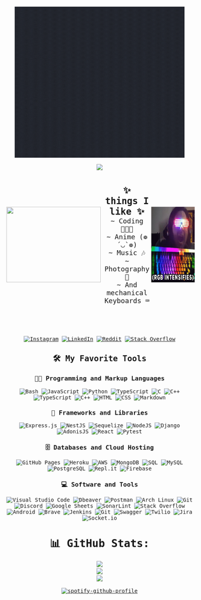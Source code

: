 <!-- Preconnect to Google Fonts -->
<link rel="preconnect" href="https://fonts.googleapis.com">
<link rel="preconnect" href="https://fonts.gstatic.com" crossorigin>
<link href="https://fonts.googleapis.com/css2?family=Chivo+Mono:ital,wght@0,100..900;1,100..900&display=swap" rel="stylesheet">

<div style="font-family: 'Chivo Mono', monospace; text-align: center;">
  <p align="center">
    <a href="https://atypicalesper.github.io/">
      <img height="400px" width="450px" alt="Tarun" src="hello.gif" />
    </a>
  </p>

  ![](https://github-profile-trophy.vercel.app/?username=atypicalesper&theme=tokyonight&no-frame=false&no-bg=true&margin-w=4)

  <div style="display: flex; justify-content: space-around; align-items: center;">
    <span style="flex: 1; padding: 5px;">
      <img height="200px" width="250px" src="https://media.giphy.com/media/06vbLCWUQcDKGFVjPt/giphy.gif?cid=790b7611nbr1tmtdbf4juuvz39qmwfszt248w3g0px1wac7i&ep=v1_gifs_search&rid=giphy.gif&ct=g" />
    </span>
    <span style="flex: 1; padding: 5px;">
      <p style="font-size: 18px;">
        <b style="font-size: 24px;">✨ things I like ✨</b><br> 
        ~ Coding 👨🏻‍💻<br>
        ~ Anime (❁´◡`❁)<br>
        ~ Music 🎶<br>
        ~ Photography📸<br>
        ~ And mechanical Keyboards ⌨️<br>
      </p>
    </span>
     <!-- <span style="flex: 1; padding: 5px;">
      <p style="font-size: 18px;">
        <b style="font-size: 24px;">Currently Exploring ✨</b><br>
        ~ NestJs<br>
        ~ Anime<br>
        ~ Music<br>
        ~ Mechanical Keyboards ⌨️<br>
      </p>
    </span> -->
    <span style="flex: 1; padding: 5x;">
      <img height="200px" width="250px" src="rgb.gif" />
    </span>
  </div>

  <br><br>

  [![Instagram](https://img.shields.io/badge/Instagram-%23E4405F.svg?logo=Instagram&logoColor=white)](https://instagram.com/atypicalesper)
  [![LinkedIn](https://img.shields.io/badge/LinkedIn-%230077B5.svg?logo=linkedin&logoColor=white)](https://linkedin.com/in/atypicalesper) 
  [![Reddit](https://img.shields.io/badge/Reddit-%23FF4500.svg?logo=Reddit&logoColor=white)](https://reddit.com/user/atypicalesper)
  [![Stack Overflow](https://img.shields.io/badge/-Stackoverflow-FE7A16?logo=stack-overflow&logoColor=white)](https://stackoverflow.com/users/atypicalesper)


<summary><h2>🛠️ My Favorite Tools</h2></summary>
  <!-- Some badges are from https://github.com/Ileriayo/markdown-badges -->

  ### 👨‍💻 Programming and Markup Languages

![Bash](https://img.shields.io/badge/Bash-121011.svg?logo=gnu-bash&logoColor=white)
![JavaScript](https://img.shields.io/badge/javascript-%23323330.svg?style=flat&logo=javascript&logoColor=%23F7DF1E) 
![Python](https://img.shields.io/badge/python-3670A0?style=flat&logo=python&logoColor=ffdd54) 
![TypeScript](https://img.shields.io/badge/TypeScript-007ACC.svg?logo=typescript&logoColor=white)
![C](https://custom-icon-badges.demolab.com/badge/C-03599C.svg?logo=c-in-hexagon&logoColor=white)
![C++](https://img.shields.io/badge/c++-%2300599C.svg?style=flat&logo=c%2B%2B&logoColor=white) 
![TypeScript](https://img.shields.io/badge/typescript-%23007ACC.svg?style=flat&logo=typescript&logoColor=white) 
![C++](https://img.shields.io/badge/c++-%2300599C.svg?style=flat&logo=c%2B%2B&logoColor=white)
![HTML](https://img.shields.io/badge/HTML-E34F26.svg?logo=html5&logoColor=white)
![CSS](https://img.shields.io/badge/CSS-1572B6.svg?logo=css3&logoColor=white)
![Markdown](https://img.shields.io/badge/Markdown-000000.svg?logo=markdown&logoColor=white)



### 🧰 Frameworks and Libraries

![Express.js](https://img.shields.io/badge/express.js-%23404d59.svg?style=flat&logo=express&logoColor=%2361DAFB)
![NestJS](https://img.shields.io/badge/nestjs-%23E0234E.svg?style=flat&logo=nestjs&logoColor=white)
![Sequelize](https://img.shields.io/badge/Sequelize-52B0E7?style=flat&logo=Sequelize&logoColor=white) 
![NodeJS](https://img.shields.io/badge/node.js-6DA55F?style=flat&logo=node.js&logoColor=white)
![Django](https://img.shields.io/badge/django-%23092E20.svg?style=flat&logo=django&logoColor=white)
![AdonisJS](https://img.shields.io/badge/adonisjs-%23220052.svg?style=flat&logo=adonisjs&logoColor=white)
![React](https://img.shields.io/badge/React-20232a.svg?logo=react&logoColor=%2361DAFB)
![Pytest](https://img.shields.io/badge/Pytest-0A9EDC.svg?logo=pytest&logoColor=white)


### 🗄️ Databases and Cloud Hosting

![GitHub Pages](https://img.shields.io/badge/GitHub%20Pages-327FC7.svg?logo=github&logoColor=white)
![Heroku](https://img.shields.io/badge/Heroku-430098.svg?logo=heroku&logoColor=white)
![AWS](https://img.shields.io/badge/AWS-%23FF9900.svg?style=flat&logo=amazon-aws&logoColor=white) 
![MongoDB](https://img.shields.io/badge/MongoDB-4ea94b.svg?logo=mongodb&logoColor=white)
![SQL](https://custom-icon-badges.demolab.com/badge/SQL-025E8C.svg?logo=database&logoColor=white)
![MySQL](https://img.shields.io/badge/MySQL-00f.svg?logo=mysql&logoColor=white)
![PostgreSQL](https://img.shields.io/badge/PostgreSQL-316192.svg?logo=postgresql&logoColor=white)
![Repl.it](https://img.shields.io/badge/Repl.it-0D101E.svg?logo=Replit&logoColor=white)
![Firebase](https://img.shields.io/badge/firebase-a08021?style=flat&logo=firebase&logoColor=ffcd34) 
  


### 💻 Software and Tools

![Visual Studio Code](https://img.shields.io/badge/Visual%20Studio%20Code-0078d7.svg?logo=visual-studio-code&logoColor=white)
![Dbeaver](https://custom-icon-badges.demolab.com/badge/-Dbeaver-372923?logo=dbeaver-mono&logoColor=white)
![Postman](https://img.shields.io/badge/Postman-FF6C37?logo=postman&logoColor=white)
![Arch Linux](https://img.shields.io/badge/Arch%20Linux-1793D1.svg?logo=arch-linux&logoColor=white)
![Git](https://img.shields.io/badge/Git-F05033.svg?logo=git&logoColor=white)
![Discord](https://img.shields.io/badge/-Discord-5865F2.svg?logo=discord&logoColor=white)
![Google Sheets](https://img.shields.io/badge/Sheets-34A853.svg?logo=google%20sheets&logoColor=white)
![SonarLint](https://img.shields.io/badge/-SonarLint-CB2029?logo=sonarlint&logoColor=white)
![Stack Overflow](https://img.shields.io/badge/-Stack%20Overflow-FE7A16?logo=stack-overflow&logoColor=white)
![Android](https://img.shields.io/badge/Android-3DDC84?logo=android&logoColor=white)
![Brave](https://img.shields.io/badge/-Brave-FB542B?logo=brave&logoColor=white)
![Jenkins](https://img.shields.io/badge/jenkins-%232C5263.svg?style=flat&logo=jenkins&logoColor=white) 
![Git](https://img.shields.io/badge/git-%23F05033.svg?style=flat&logo=git&logoColor=white) 
![Swagger](https://img.shields.io/badge/-Swagger-%23Clojure?style=flat&logo=swagger&logoColor=white) 
![Twilio](https://img.shields.io/badge/Twilio-F22F46?style=flat&logo=Twilio&logoColor=white)
![Jira](https://img.shields.io/badge/jira-%230A0FFF.svg?style=flat&logo=jira&logoColor=white) 
![Socket.io](https://img.shields.io/badge/Socket.io-black?style=logo=socket.io&badgeColor=red)



  # 📊 GitHub Stats:
  ![](https://github-readme-stats.vercel.app/api?username=atypicalesper&theme=tokyonight&hide_border=false&include_all_commits=true&count_private=true)<br/>
  ![](https://github-readme-streak-stats.herokuapp.com/?user=atypicalesper&theme=tokyonight&hide_border=false)<br/>
  ![](https://github-readme-stats.vercel.app/api/top-langs/?username=atypicalesper&theme=tokyonight&hide_border=false&include_all_commits=true&count_private=true&layout=compact)


  <!-- Proudly created with GPRM ( https://gprm.itsvg.in ) -->

  [![spotify-github-profile](https://spotify-github-profile.vercel.app/api/view?uid=0c7fr56muocq15feajc03kgh3&cover_image=true&theme=default&show_offline=false&background_color=121212&interchange=true)](https://github.com/kittinan/spotify-github-profile)
</div>



